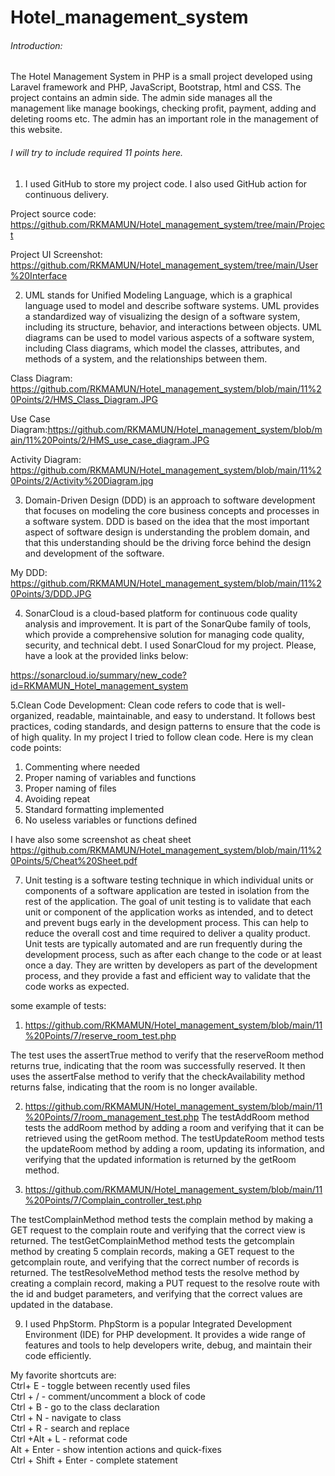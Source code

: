 # Hotel_management_system

###### Introduction:
The Hotel Management System in PHP is a small project developed using Laravel framework and PHP, JavaScript, Bootstrap, html and CSS. The project contains an admin side. The admin side manages all the management like manage bookings, checking profit, payment, adding and deleting rooms etc. The admin has an important role in the management of this website.

###### I will try to include required 11 points here.

1. I used GitHub to store my project code. I also used GitHub action for continuous delivery.

Project source code: https://github.com/RKMAMUN/Hotel_management_system/tree/main/Project

Project UI Screenshot: https://github.com/RKMAMUN/Hotel_management_system/tree/main/User%20Interface




2. UML stands for Unified Modeling Language, which is a graphical language used to model and describe software systems. UML provides a standardized way of visualizing the design of a software system, including its structure, behavior, and interactions between objects. UML diagrams can be used to model various aspects of a software system, including Class diagrams, which model the classes, attributes, and methods of a system, and the relationships between them.

Class Diagram: https://github.com/RKMAMUN/Hotel_management_system/blob/main/11%20Points/2/HMS_Class_Diagram.JPG

Use Case Diagram:https://github.com/RKMAMUN/Hotel_management_system/blob/main/11%20Points/2/HMS_use_case_diagram.JPG

Activity Diagram: https://github.com/RKMAMUN/Hotel_management_system/blob/main/11%20Points/2/Activity%20Diagram.jpg


3. Domain-Driven Design (DDD) is an approach to software development that focuses on modeling the core business concepts and processes in a software system. DDD is based on the idea that the most important aspect of software design is understanding the problem domain, and that this understanding should be the driving force behind the design and development of the software.

My DDD: https://github.com/RKMAMUN/Hotel_management_system/blob/main/11%20Points/3/DDD.JPG

4. SonarCloud is a cloud-based platform for continuous code quality analysis and improvement. It is part of the SonarQube family of tools, which provide a comprehensive solution for managing code quality, security, and technical debt. I used SonarCloud for my project. Please, have a look at the provided links below:

https://sonarcloud.io/summary/new_code?id=RKMAMUN_Hotel_management_system

5.Clean Code Development: Clean code refers to code that is well-organized, readable, maintainable, and easy to understand. It follows best practices, coding standards, and design patterns to ensure that the code is of high quality.
In my project I tried to follow clean code.
Here is my clean code points:
 1. Commenting where needed
 2. Proper naming of variables and functions
 3. Proper naming of files
 4. Avoiding repeat
 5. Standard formatting implemented
 6. No useless variables or functions defined

I have also some screenshot as cheat sheet
https://github.com/RKMAMUN/Hotel_management_system/blob/main/11%20Points/5/Cheat%20Sheet.pdf



7. Unit testing is a software testing technique in which individual units or components of a software application are tested in isolation from the rest of the application. The goal of unit testing is to validate that each unit or component of the application works as intended, and to detect and prevent bugs early in the development process. This can help to reduce the overall cost and time required to deliver a quality product.
Unit tests are typically automated and are run frequently during the development process, such as after each change to the code or at least once a day. They are written by developers as part of the development process, and they provide a fast and efficient way to validate that the code works as expected.

some example of tests:
1. https://github.com/RKMAMUN/Hotel_management_system/blob/main/11%20Points/7/reserve_room_test.php
 
The test uses the assertTrue method to verify that the reserveRoom method returns true, indicating that the room was successfully reserved. It then uses the    assertFalse method to verify that the checkAvailability method returns false, indicating that the room is no longer available.

2. https://github.com/RKMAMUN/Hotel_management_system/blob/main/11%20Points/7/room_management_test.php
The testAddRoom method tests the addRoom method by adding a room and verifying that it can be retrieved using the getRoom method.
The testUpdateRoom method tests the updateRoom method by adding a room, updating its information, and verifying that the updated information is returned by the getRoom method.

3. https://github.com/RKMAMUN/Hotel_management_system/blob/main/11%20Points/7/Complain_controller_test.php

The testComplainMethod method tests the complain method by making a GET request to the complain route and verifying that the correct view is returned.
The testGetComplainMethod method tests the getcomplain method by creating 5 complain records, making a GET request to the getcomplain route, and verifying that the correct number of records is returned.
The testResolveMethod method tests the resolve method by creating a complain record, making a PUT request to the resolve route with the id and budget parameters, and verifying that the correct values are updated in the database.






9. I used PhpStorm. PhpStorm is a popular Integrated Development Environment (IDE) for PHP development. It provides a wide range of features and tools to help developers write, debug, and maintain their code efficiently.

My favorite shortcuts are:<br />
Ctrl+ E - toggle between recently used files<br />
Ctrl + / - comment/uncomment a block of code<br />
Ctrl + B - go to the class declaration<br />
Ctrl + N - navigate to class<br />
Ctrl + R - search and replace<br />
Ctrl +Alt + L - reformat code<br />
Alt + Enter - show intention actions and quick-fixes<br />
Ctrl + Shift + Enter - complete statement<br />
